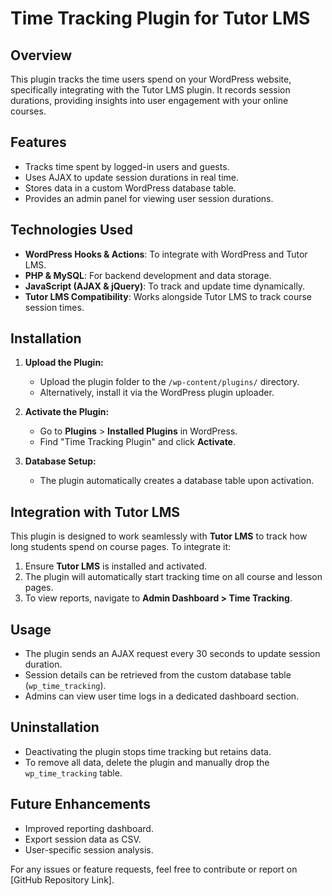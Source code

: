# Time Tracking Plugin for Tutor LMS

## Overview
This plugin tracks the time users spend on your WordPress website, specifically integrating with the Tutor LMS plugin. It records session durations, providing insights into user engagement with your online courses.

## Features
- Tracks time spent by logged-in users and guests.
- Uses AJAX to update session durations in real time.
- Stores data in a custom WordPress database table.
- Provides an admin panel for viewing user session durations.

## Technologies Used
- **WordPress Hooks & Actions**: To integrate with WordPress and Tutor LMS.
- **PHP & MySQL**: For backend development and data storage.
- **JavaScript (AJAX & jQuery)**: To track and update time dynamically.
- **Tutor LMS Compatibility**: Works alongside Tutor LMS to track course session times.

## Installation
1. **Upload the Plugin:**
   - Upload the plugin folder to the `/wp-content/plugins/` directory.
   - Alternatively, install it via the WordPress plugin uploader.

2. **Activate the Plugin:**
   - Go to **Plugins** > **Installed Plugins** in WordPress.
   - Find "Time Tracking Plugin" and click **Activate**.

3. **Database Setup:**
   - The plugin automatically creates a database table upon activation.

## Integration with Tutor LMS
This plugin is designed to work seamlessly with **Tutor LMS** to track how long students spend on course pages. To integrate it:

1. Ensure **Tutor LMS** is installed and activated.
2. The plugin will automatically start tracking time on all course and lesson pages.
3. To view reports, navigate to **Admin Dashboard > Time Tracking**.

## Usage
- The plugin sends an AJAX request every 30 seconds to update session duration.
- Session details can be retrieved from the custom database table (`wp_time_tracking`).
- Admins can view user time logs in a dedicated dashboard section.

## Uninstallation
- Deactivating the plugin stops time tracking but retains data.
- To remove all data, delete the plugin and manually drop the `wp_time_tracking` table.

## Future Enhancements
- Improved reporting dashboard.
- Export session data as CSV.
- User-specific session analysis.

For any issues or feature requests, feel free to contribute or report on [GitHub Repository Link].

